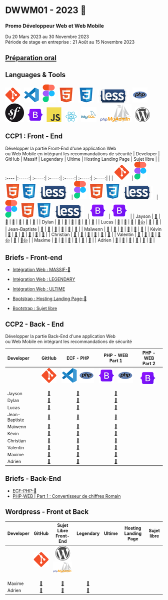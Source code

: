 # DWWM01 - 2023 👋  
### Promo Développeur Web et Web Mobile  
Du 20 Mars 2023 au 30 Novembre 2023  
Période de stage en entreprise : 21 Août au 15 Novembre 2023  

## [Préparation oral](https://github.com/AFCI-DWWM01-2023/PRESENTATION.git)

## Languages & Tools  
![imgGit](./profile/img/git.svg)&nbsp;&nbsp;
![imgVscode](./profile/img/vscode.svg)&nbsp;&nbsp;
![imgFigma](./profile/img/figma.svg)&nbsp;&nbsp;
![imgHtml](./profile/img/html.svg) &nbsp;&nbsp;
![imgCSS](./profile/img/css.svg)&nbsp;&nbsp;
![imgLess](./profile/img/less-1.svg)&nbsp;&nbsp; 
![imgPhp](./profile/img/php.svg)&nbsp;&nbsp;
![imgSymfony](./profile/img/symfony.svg)&nbsp;&nbsp;
![imgBootStrap](./profile/img/bootstrap.svg)&nbsp;&nbsp; 
![imgJs](./profile/img/javascript.svg)&nbsp;&nbsp;
![imgReact](./profile/img/react.svg)&nbsp;&nbsp;
![imgMySql](./profile/img/mysql.svg)&nbsp;&nbsp;
![imgPhpMyAdmin](./profile/img/PhpMyAdmin.svg)&nbsp;&nbsp;
![imgWordpress](./profile/img/wordpress.svg) 

## CCP1 : Front - End    
Développer la partie Front-End d'une application Web   
ou Web Mobile en intégrant les recommandations de sécurité
| Developer | GitHub | Massif | Legendary | Ultime | Hosting Landing Page |  Sujet libre |
| :---- |:-----:| :-----:| :-----:| :-----:| :-----:| :-----:|
|   |  ![imgGit](./profile/img/git.svg)&nbsp;  |  ![imgFigma](./profile/img/figma.svg)&nbsp; ![imgHtml](./profile/img/html.svg)&nbsp;![imgCSS](./profile/img/css.svg) ![imgLess](./profile/img/less-1.svg)&nbsp;&nbsp;|  ![imgFigma](./profile/img/figma.svg)&nbsp; ![imgHtml](./profile/img/html.svg)&nbsp;![imgCSS](./profile/img/css.svg) ![imgLess](./profile/img/less-1.svg)&nbsp;&nbsp; | ![imgFigma](./profile/img/figma.svg)&nbsp; ![imgHtml](./profile/img/html.svg)&nbsp;![imgCSS](./profile/img/css.svg) ![imgLess](./profile/img/less-1.svg)&nbsp;&nbsp; | ![imgBootStrap](./profile/img/bootstrap.svg)&nbsp;&nbsp; | ![imgBootStrap](./profile/img/bootstrap.svg)&nbsp;&nbsp; |
| Jayson  | <a href="https://github.com/Gazon-unlimited">🔗</a> |   <a href="https://github.com/AFCI-DWWM01-2023/MASSIF-JAY-B.git">🔗</a> |  <a href="https://github.com/AFCI-DWWM01-2023/LEGENDARY-JAY-B.git">🔗</a> |  <a href="#">🔗</a> |  <a href="https://github.com/AFCI-DWWM01-2023/Hosting-JAY-B.git">🔗</a> |  <a href="#">🔗</a> |
| Dylan  | <a href="https://github.com/DylanBruxelle">🔗</a>    |   <a href="#">🔗</a> |  <a href="#">🔗</a> |  <a href="#">🔗</a> |  <a href="#">🔗</a> |  <a href="#">🔗</a> |
| Lucas  | <a href="https://github.com/LucasDEKINDT">🔗</a>     |   <a href="https://github.com/AFCI-DWWM01-2023/MASSIF-LD.git">🔗</a> |  <a href="https://github.com/AFCI-DWWM01-2023/LegendaryLD.git">🔗</a> |  <a href="https://github.com/AFCI-DWWM01-2023/ULTIMATE_LD.git">🔗👍</a> |  <a href="https://github.com/AFCI-DWWM01-2023/HOSTINGLD.git">🔗</a> |  <a href="#">🔗</a> |
| Jean-Baptiste  | <a href="https://github.com/jubeyds">🔗</a>  |   <a href="https://github.com/jubeyds/Massif.git">🔗</a> |  <a href="https://github.com/AFCI-DWWM01-2023/LegendaryJB.git">🔗</a> |  <a href="#">🔗</a> |  <a href="https://github.com/AFCI-DWWM01-2023/Hosting-JBDS.git">🔗</a> |  <a href="#">🔗</a> |
| Maïwenn  | <a href="https://github.com/MaiwL">🔗</a>          |   <a href="https://github.com/AFCI-DWWM01-2023/MASSIF-ML.git">🔗</a> | <a href="https://github.com/AFCI-DWWM01-2023/LegendaryML.git">🔗</a> |  <a href="#">🔗</a> |  <a href="https://github.com/AFCI-DWWM01-2023/HostingML.git">🔗</a> |  <a href="#">🔗</a> |
| Kévin  | <a href="https://github.com/kvnlblc">🔗</a>          |   <a href="https://github.com/AFCI-DWWM01-2023/MassifKL.git">🔗</a> |  <a href="#">🔗</a> |  <a href="#">🔗</a> |  <a href="https://github.com/AFCI-DWWM01-2023/HostingKL.git">🔗</a> |  <a href="#">🔗</a> |
| Christian  | <a href="https://github.com/ChristianJulien1">🔗</a> |    <a href="https://github.com/AFCI-DWWM01-2023/MASSIF-MC.git">🔗</a> |  <a href="#">🔗</a> |  <a href="#">🔗</a> |  <a href="https://github.com/AFCI-DWWM01-2023/HOSTING-MC.git">🔗</a> |  <a href="#">🔗</a> |
| Valentin  | <a href="https://github.com/vquersin">🔗</a>          |    <a href="https://github.com/AFCI-DWWM01-2023/MASSIF-VQ.git">🔗</a> | <a href="https://github.com/AFCI-DWWM01-2023/LEGENDARY-VQ.git">🔗</a> |  <a href="https://github.com/AFCI-DWWM01-2023/ULTIME-VQ.git">🔗👍</a> |  <a href="https://github.com/AFCI-DWWM01-2023/HOSTING-VQ.git">🔗</a> |  <a href="https://github.com/AFCI-DWWM01-2023/Sujet-Libre-VQ.git">🔗👍</a> |
| Maxime  | <a href="https://github.com/maximevcgn">🔗</a>          |    <a href="https://github.com/AFCI-DWWM01-2023/MASSIF-MV.git">🔗</a> |  <a href="https://github.com/AFCI-DWWM01-2023/LEGENDARY-MV.git">🔗</a> |  <a href="#">🔗</a> |  <a href="https://github.com/AFCI-DWWM01-2023/Hosting-MV.git">🔗</a> |  <a href="#">🔗</a> |
| Adrien  | <a href="https://github.com/VoisinAdrien">🔗</a>        |    <a href="https://github.com/AFCI-DWWM01-2023/MASSIF-AV.git">🔗</a> |  <a href="https://github.com/AFCI-DWWM01-2023/LegendaryAV.git">🔗</a> |  <a href="#">🔗</a> |  <a href="https://github.com/AFCI-DWWM01-2023/HOSTING-AV.git">🔗</a> |  <a href="#">🔗</a> |

## Briefs - Front-end

- [Intégration Web : MASSIF-🚩](https://github.com/AFCI-DWWM01-2023/MASSIF)

- [Intégration Web : LEGENDARY](https://github.com/AFCI-DWWM01-2023/LEGENDARY)

- [Intégration Web : ULTIME](https://github.com/AFCI-DWWM01-2023/ULTIME)

- [Bootstrap : Hosting Landing Page-🚩](https://github.com/AFCI-DWWM01-2023/Hosting)

- [Bootstrap : Sujet libre](https://github.com/AFCI-DWWM01-2023/SujetLibre.git)


## CCP2 - Back - End
Développer la partie Back-End d'une application Web  
ou Web Mobile en intégrant les recommandations de sécurité  

| Developer | GitHub | ECF - PHP | PHP - WEB<br>Part 1 | PHP - WEB<br>Part 2 |
| :---- |:-----:| :-----:| :-----:| :-----:|
|   |  ![imgGit](./profile/img/git.svg)&nbsp;  |  ![imgVscode](./profile/img/vscode.svg)&nbsp; ![imgPhp](./profile/img/php.svg)&nbsp;&nbsp;|  ![imgBootStrap](./profile/img/bootstrap.svg)&nbsp;&nbsp; ![imgPhp](./profile/img/php.svg)&nbsp;&nbsp; | ![imgBootStrap](./profile/img/bootstrap.svg)&nbsp;&nbsp; |
| Jayson  | <a href="https://github.com/Gazon-unlimited">🔗</a> |   <a href="#">🔗</a> |  <a href="#">🔗</a> |
| Dylan  | <a href="https://github.com/DylanBruxelle">🔗</a>    |   <a href="#">🔗</a> |  <a href="#">🔗</a> |
| Lucas  | <a href="https://github.com/LucasDEKINDT">🔗</a>     |   <a href="#">🔗</a> |  <a href="#">🔗</a> |
| Jean-Baptiste  | <a href="https://github.com/jubeyds">🔗</a>  |   <a href="#">🔗</a> |  <a href="#">🔗</a> |
| Maïwenn  | <a href="https://github.com/MaiwL">🔗</a>          |   <a href="https://github.com/AFCI-DWWM01-2023/MASSIF-ML.git">🔗</a> | <a href="#">🔗</a> |
| Kévin  | <a href="https://github.com/kvnlblc">🔗</a>          |   <a href="#">🔗</a> |  <a href="#">🔗</a> |
| Christian  | <a href="https://github.com/ChristianJulien1">🔗</a> |    <a href="#">🔗</a> |  <a href="#">🔗</a> ||
| Valentin  | <a href="https://github.com/vquersin">🔗</a>          |    <a href="https://github.com/AFCI-DWWM01-2023/MASSIF-VQ.git">🔗</a> | <a href="#">🔗</a> |
| Maxime  | <a href="https://github.com/maximevcgn">🔗</a>          |    <a href="#">🔗</a> |  <a href="#">🔗</a> |
| Adrien  | <a href="https://github.com/VoisinAdrien">🔗</a>        |    <a href="#">🔗</a> |  <a href="#">🔗</a> |  

## Briefs - Back-End  

- [ECF-PHP-🚩](https://github.com/AFCI-DWWM01-2023/ECF-PHP)
- [PHP-WEB | Part 1 : Convertisseur de chiffres Romain](https://github.com/AFCI-DWWM01-2023/ECF-PHP)



## Wordpress - Front et Back  

| Developer | GitHub | Sujet Libre<br>Front-End | Legendary | Ultime | Hosting Landing Page |  Sujet libre |
| :---- |:-----:| :-----:| :-----:| :-----:| :-----:| :-----:|
|   |  ![imgGit](./profile/img/git.svg)&nbsp;  | ![imgWordpress](./profile/img/wordpress.svg) ![imgPhpMyAdmin](./profile/img/PhpMyAdmin.svg)&nbsp;&nbsp; |
| Maxime  | <a href="https://github.com/maximevcgn">🔗</a>          |    <a href="#">🔗</a> |  <a href="#">🔗</a> |
| Adrien  | <a href="https://github.com/VoisinAdrien">🔗</a>        |    <a href="#">🔗</a> |  <a href="#">🔗</a> | 

<!--
https://github.com/AFCI-DWWM01-2023/MASSIF-VQ.git

https://github.com/AFCI-DWWM01-2023/MASSIF-ML.git

**Here are some ideas to get you started:**
- [Massif](https://github.com/AFCI-DWWM01-2023/MASSIF)

🙋‍♀️ A short introduction - what is your organization all about?
🌈 Contribution guidelines - how can the community get involved?
👩‍💻 Useful resources - where can the community find your docs? Is there anything else the community should know?
🍿 Fun facts - what does your team eat for breakfast?
🧙 Remember, you can do mighty things with the power of [Markdown](https://docs.github.com/github/writing-on-github/getting-started-with-writing-and-formatting-on-github/basic-writing-and-formatting-syntax)
-->
